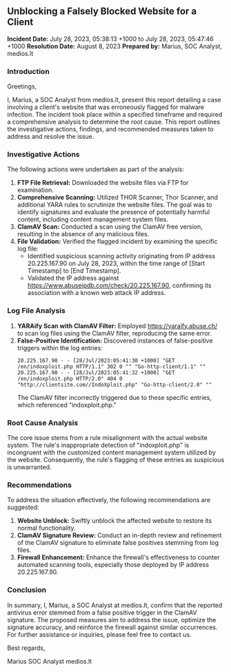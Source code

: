 ## Unblocking a Falsely Blocked Website for a Client

**Incident Date:** July 28, 2023, 05:38:13 +1000 to July 28, 2023, 05:47:46 +1000
**Resolution Date:** August 8, 2023
**Prepared by:** Marius, SOC Analyst, medios.lt

### Introduction

Greetings,

I, Marius, a SOC Analyst from medios.lt, present this report detailing a case involving a client's website that was erroneously flagged for malware infection. The incident took place within a specified timeframe and required a comprehensive analysis to determine the root cause. This report outlines the investigative actions, findings, and recommended measures taken to address and resolve the issue.

### Investigative Actions

The following actions were undertaken as part of the analysis:

1. **FTP File Retrieval:** Downloaded the website files via FTP for examination.
2. **Comprehensive Scanning:** Utilized THOR Scanner, Thor Scanner, and additional YARA rules to scrutinize the website files. The goal was to identify signatures and evaluate the presence of potentially harmful content, including content management system files.
3. **ClamAV Scan:** Conducted a scan using the ClamAV free version, resulting in the absence of any malicious files.
4. **File Validation:** Verified the flagged incident by examining the specific log file:
   - Identified suspicious scanning activity originating from IP address 20.225.167.90 on July 28, 2023, within the time range of [Start Timestamp] to [End Timestamp].
   - Validated the IP address against https://www.abuseipdb.com/check/20.225.167.90, confirming its association with a known web attack IP address.

### Log File Analysis

1. **YARAify Scan with ClamAV Filter:** Employed https://yaraify.abuse.ch/ to scan log files using the ClamAV filter, reproducing the same error.
2. **False-Positive Identification:** Discovered instances of false-positive triggers within the log entries:
   ```
   20.225.167.90 - - [28/Jul/2023:05:41:30 +1000] "GET /en/indoxploit.php HTTP/1.1" 302 0 "" "Go-http-client/1.1" ""
   20.225.167.90 - - [28/Jul/2023:05:41:32 +1000] "GET /en/indoxploit.php HTTP/2.0" 404 0 "http://clientsite.com//IndoXploit.php" "Go-http-client/2.0" ""
   ```
   The ClamAV filter incorrectly triggered due to these specific entries, which referenced "indoxploit.php."

### Root Cause Analysis

The core issue stems from a rule misalignment with the actual website system. The rule's inappropriate detection of "indoxploit.php" is incongruent with the customized content management system utilized by the website. Consequently, the rule's flagging of these entries as suspicious is unwarranted.

### Recommendations

To address the situation effectively, the following recommendations are suggested:

1. **Website Unblock:** Swiftly unblock the affected website to restore its normal functionality.
2. **ClamAV Signature Review:** Conduct an in-depth review and refinement of the ClamAV signature to eliminate false positives stemming from log files.
3. **Firewall Enhancement:** Enhance the firewall's effectiveness to counter automated scanning tools, especially those deployed by IP address 20.225.167.90.

### Conclusion

In summary, I, Marius, a SOC Analyst at medios.lt, confirm that the reported antivirus error stemmed from a false positive trigger in the ClamAV signature. The proposed measures aim to address the issue, optimize the signature accuracy, and reinforce the firewall against similar occurrences. For further assistance or inquiries, please feel free to contact us.

Best regards,

Marius
SOC Analyst
medios.lt
